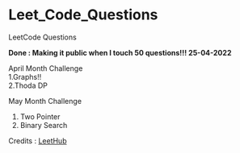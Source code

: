 # Leet_Code_Questions
LeetCode Questions

**Done : Making it public when I touch 50 questions!!! 25-04-2022**

April Month Challenge<br>
1.Graphs!! <br>
2.Thoda DP <br>

May Month Challenge<br>
1. Two Pointer
2. Binary Search


Credits : [LeetHub](https://github.com/QasimWani/LeetHub)
